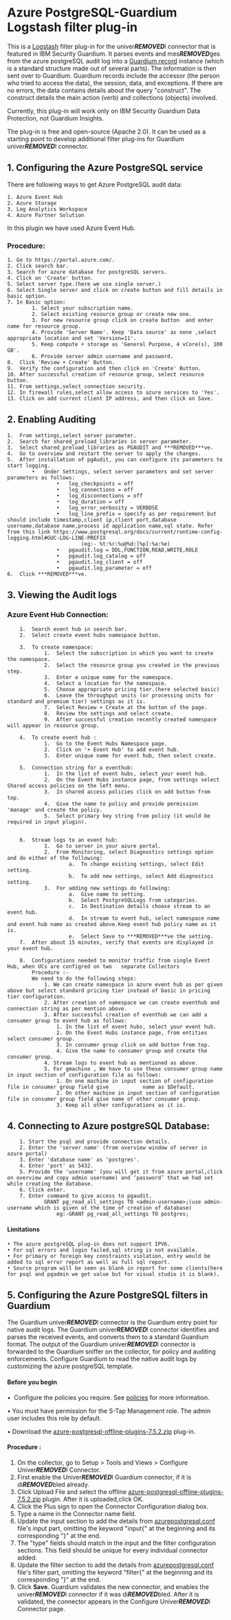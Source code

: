# Azure PostgreSQL-Guardium Logstash filter plug-in

This is a [Logstash](https://github.com/elastic/logstash) filter plug-in for the univer***REMOVED***l connector that is featured in IBM Security Guardium. It parses events and mes***REMOVED***ges from the azure postgreSQL audit log into a [Guardium record](https://github.com/IBM/univer***REMOVED***l-connectors/blob/main/common/src/main/java/com/ibm/guardium/univer***REMOVED***lconnector/commons/structures/Record.java) instance (which is a standard structure made out of several parts). The information is then sent over to Guardium. Guardium records include the accessor (the person who tried to access the data), the session, data, and exceptions. If there are no errors, the data contains details about the query "construct". The construct details the main action (verb) and collections (objects) involved.

Currently, this plug-in will work only on IBM Security Guardium Data Protection, not Guardium Insights.

The plug-in is free and open-source (Apache 2.0). It can be used as a starting point to develop additional filter plug-ins for Guardium univer***REMOVED***l connector.

## 1.	Configuring the Azure PostgreSQL service

There are following ways to get Azure PostgreSQL audit data:

	1. Azure Event Hub
	2. Azure Storage
	3. Log Analytics Workspace
	4. Azure Partner Solution

In this plugin we have used Azure Event Hub.


###	Procedure:
	1. Go to https://portal.azure.com/.
	2. Click search bar.
	3. Search for azure database for postgreSQL servers.
	4. Click on 'Create' button.
	5. Select server type.(here we use single server.)
	6. Select Single server and click on create button and fill details in basic option.
	7. In Basic option:
			1. Select your subscription name.
			2. Select existing resource group or create new one.
			3. For new resource group click on create button  and enter name for resource group.
			4. Provide 'Server Name'. Keep 'Data source' as none ,select appropriate location and set 'Version=11'.
			5. Keep compute + storage as 'General Purpose, 4 vCore(s), 100 GB'.
			6. Provide server admin username and password.
	8.	Click 'Review + Create' Button.
	9.	Verify the configuration and then click on 'Create' Button.
	10.	After successful creation of resource group, select resource button.
	11.	From settings,select connection security.
	12.	In firewall rules,select allow access to azure services to 'Yes'.
	13. Click on add current client IP address, and then click on Save.
	
	
## 2. Enabling Auditing

	1.	From settings,select server parameter.
	2.	Search for shared_preload_libraries in server parameter.
	3.	Select shared_preload_libraries as PGAUDIT and ***REMOVED***ve.
	4.	Go to overview and restart the server to apply the changes.
	5.	After installation of pgAudit, you can configure its parameters to start logging.
			•	Under Settings, select server parameters and set server parameters as follows:
					•	log_checkpoints = off
					•	log_connections = off
					•	log_disconnections = off
					•	log_duration = off
					•	log_error_verbosity = VERBOSE
					•	log_line_prefix = specify as per requirement but should include timestamp,client ip,client port,database username,database name,process id application name,sql state. Refer from this link https://www.postgresql.org/docs/current/runtime-config-logging.html#GUC-LOG-LINE-PREFIX 
							(eg:- %t:%r:%u@%d:[%p]:%a:%e)
					•	pgaudit.log = DDL,FUNCTION,READ,WRITE,ROLE
					•	pgaudit.log_catalog = off
					•	pgaudit.log_client = off
					•	pgaudit.log_parameter = off
	6.	Click ***REMOVED***ve.
	
## 3. Viewing the Audit logs
		
### Azure Event Hub Connection:

		1.	Search event hub in search bar.
		2.	Select create event hubs namespace button.
		
		3.	To create namespace:
				1.	Select the subscription in which you want to create the namespace.
				2.	Select the resource group you created in the previous step.
				3.	Enter a unique name for the namespace. 
				4.	Select a location for the namespace.
				5.	Choose appropriate pricing tier.(here selected basic)
				6.	Leave the throughput units (or processing units for standard and premium tier) settings as it is.
				7.	Select Review + Create at the botton of the page.
				8.	Review the settings and select create.
				9.	After successful creation recently created namespace will appear in resource group.
				
		4.	To create event hub :
				1.	Go to the Event Hubs Namespace page.
				2.	Click on '+ Event Hub' to add event hub.
				3.	Enter unique name for event hub, then select create.
				
		5.	Connection string for a eventhub:
				1.	In the list of event hubs, select your event hub.
				2.	On the Event Hubs instance page, from settings select Shared access policies on the left menu.
				3.	In shared access policies click on add button from top.
				4.	Give the name to policy and provide permission 'manage' and create the policy. 
				5.	Select primary key string from policy (it would be required in input plugin).
				
				
		6.	Stream logs to an event hub:
				1.	Go to server in your azure portal.
				2.	From Monitoring, select Diagnostics settings option and do either of the following:
						a.	To change existing settings, select Edit setting.
						b.	To add new settings, select Add diagnostics setting.
				3.	For adding new settings do following:
						a.	Give name to setting.	
						b.	Select PostgreSQLLogs from categories.
						c.	In Destination details choose stream to an event hub.
						d.	In stream to event hub, select namespace name and event hub name as created above.Keep event hub policy name as it is.
						e.	Select Save to ***REMOVED***ve the setting.				 
		7.	After about 15 minutes, verify that events are displayed in your event hub.
		
		8.	Configurations needed to monitor traffic from single Event Hub, when UCs are configred on two 	separate Collectors
			Procedure :-
			We need to do the following steps:
				1. We can create namespace in azure event hub as per given above but select standard pricing tier instead of basic in pricing tier configuration.
				2. After creation of namespace we can create eventhub and connection string as per mention above.
				3. After successful creation of eventhub we can add a consumer group to event hub as follows:
					1. In the list of event hubs, select your event hub.
					2. On the Event Hubs instance page, from entities select consumer group.
					3. In consumer group click on add button from top.
					4. Give the name to consumer group and create the consumer group.
				4. Stream logs to event hub as mentioned as above.
				5. For gmachine , We have to use these consumer group name in input section of configuration file as follows:
					1. On one machine in input section of configuration file in consumer group field give           name as $Default.
					2. On other machine in input section of configuration file in consumer group field give name of other consumer group.
					3. Keep all other configurations as it is.
		

## 4. Connecting to Azure postgreSQL Database:

		1. Start the psql and provide connection details.
		2. Enter the 'server name' (from overview window of server in azure portal)
		3. Enter 'database name' as 'postgres'.
		4. Enter 'port' as 5432.
        5. Provide the 'username' (you will get it from azure portal,click on overview and copy admin username) and ‘password’ that we had set while creating the database.
		6. Click enter.
		7. Enter command to give access to pgaudit.
        		GRANT pg_read_all_settings TO <admin-username>;(use admin-username which is given at the time of creation of database)
				    eg:-GRANT pg_read_all_settings TO postgres; 

#### Limitations
	• The azure postgreSQL plug-in does not support IPV6.
	• For sql errors and login failed,sql string is not available.
	• For primary or foreign key constraints violation, entry would be added to sql error report as well as full sql report.
	• Source program will be seen as blank in report for some clients(here for psql and pgadmin we get value but for visual studio it is blank).

## 5. Configuring the Azure PostgreSQL filters in Guardium

The Guardium univer***REMOVED***l connector is the Guardium entry point for native audit logs. The Guardium univer***REMOVED***l connector identifies and parses the received events, and converts them to a standard Guardium format. The output of the Guardium univer***REMOVED***l connector is forwarded to the Guardium sniffer on the collector, for policy and auditing enforcements. Configure Guardium to read the native audit logs by customizing the azure postgreSQL template.


#### Before you begin

•  Configure the policies you require. See [policies](/../../#policies) for more information.
																	
• You must have permission for the S-Tap Management role. The admin user includes this role by default.

• Download the [azure-postgresql-offline-plugins-7.5.2.zip](https://github.com/IBM/univer***REMOVED***l-connectors/blob/main/filter-plugin/logstash-filter-azure-postgresql-guardium/AzurePostgresqlOverAzureEventHub/azurepostgresql/azure-postgresql-offline-plugins-7.5.2.zip) plug-in.		 

#### Procedure : 

1.	On the collector, go to Setup > Tools and Views > Configure Univer***REMOVED***l Connector.
2.	First enable the Univer***REMOVED***l Guardium connector, if it is di***REMOVED***bled already.
3.	Click Upload File and select the offline [azure-postgresql-offline-plugins-7.5.2.zip](https://github.com/IBM/univer***REMOVED***l-connectors/blob/main/filter-plugin/logstash-filter-azure-postgresql-guardium/AzurePostgresqlOverAzureEventHub/azurepostgresql/azure-postgresql-offline-plugins-7.5.2.zip) plugin. After it is uploaded,click OK.
4.	Click the Plus sign to open the Connector Configuration dialog box.
5.	Type a name in the Connector name field.
6.	Update the input section to add the details from [azurepostgresql.conf](https://github.com/IBM/univer***REMOVED***l-connectors/blob/main/filter-plugin/logstash-filter-azure-postgresql-guardium/azurepostgresql.conf) file's input part, omitting the keyword "input{" at the beginning and its corresponding "}" at the end.
7.	The "type" fields should match in the input and the filter configuration sections. This field should be unique for every individual connector added.
8.	Update the filter section to add the details from [azurepostgresql.conf](https://github.com/IBM/univer***REMOVED***l-connectors/blob/main/filter-plugin/logstash-filter-azure-postgresql-guardium/azurepostgresql.conf) file's filter part, omitting the keyword "filter{" at the beginning and its corresponding "}" at the end.
9.	Click **Save**. Guardium validates the new connector, and enables the univer***REMOVED***l connector if it was di***REMOVED***bled. After it is validated, the connector appears in the Configure Univer***REMOVED***l Connector page.
